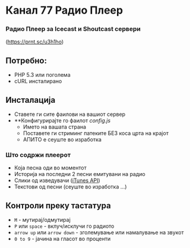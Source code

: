 # Канал 77 Радио Плеер
### Радио Плеер за Icecast и Shoutcast сервери

(https://prnt.sc/u3h1ho)

## Потребно:
- PHP 5.3 или поголема
- cURL инсталирано

## Инсталација
- Ставете ги сите фаилови на вашиот сервер
- **Конфигурирајте го фаилот *config.js*
    - Името на вашата страна
    - Поставете ги стриминг патеките БЕЗ коса црта на крајот
    - АПИТО е сеуште во изработка

### Што содржи плеерот
- Која песна оди во моментот
- Историја на последни 2 песни емитувани на радио
- Слики од изведувачи ([iTunes API](https://affiliate.itunes.apple.com/resources/documentation/itunes-store-web-service-search-api/))
- Текстови од песни (сеуште во изработка ...)

## Контроли преку тастатура
- `M` - мутирај/одмутирај
- `P` или `space` - вклуч/исклучи го радиото
- `arrow up` или `arrow down` - зголемување или намалување на звукот
- `0 to 9` - јачина на гласот во проценти
